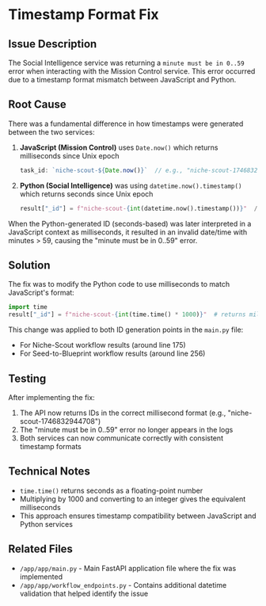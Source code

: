 # Timestamp Format Fix

## Issue Description

The Social Intelligence service was returning a `minute must be in 0..59` error when interacting with the Mission Control service. This error occurred due to a timestamp format mismatch between JavaScript and Python.

## Root Cause

There was a fundamental difference in how timestamps were generated between the two services:

1. **JavaScript (Mission Control)** uses `Date.now()` which returns milliseconds since Unix epoch
   ```javascript
   task_id: `niche-scout-${Date.now()}`  // e.g., "niche-scout-1746832944708"
   ```

2. **Python (Social Intelligence)** was using `datetime.now().timestamp()` which returns seconds since Unix epoch
   ```python
   result["_id"] = f"niche-scout-{int(datetime.now().timestamp())}"  // e.g., "niche-scout-1746832944"
   ```

When the Python-generated ID (seconds-based) was later interpreted in a JavaScript context as milliseconds, it resulted in an invalid date/time with minutes > 59, causing the "minute must be in 0..59" error.

## Solution

The fix was to modify the Python code to use milliseconds to match JavaScript's format:

```python
import time
result["_id"] = f"niche-scout-{int(time.time() * 1000)}"  # returns milliseconds since epoch
```

This change was applied to both ID generation points in the `main.py` file:
- For Niche-Scout workflow results (around line 175)
- For Seed-to-Blueprint workflow results (around line 256)

## Testing

After implementing the fix:
1. The API now returns IDs in the correct millisecond format (e.g., "niche-scout-1746832944708")
2. The "minute must be in 0..59" error no longer appears in the logs
3. Both services can now communicate correctly with consistent timestamp formats

## Technical Notes

- `time.time()` returns seconds as a floating-point number
- Multiplying by 1000 and converting to an integer gives the equivalent milliseconds
- This approach ensures timestamp compatibility between JavaScript and Python services

## Related Files

- `/app/app/main.py` - Main FastAPI application file where the fix was implemented
- `/app/app/workflow_endpoints.py` - Contains additional datetime validation that helped identify the issue
